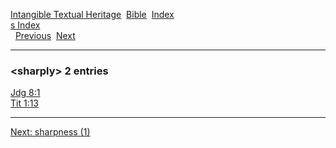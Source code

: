 [Intangible Textual Heritage](../../index)  [Bible](../index) 
[Index](index)   
[s Index](_s_)  
  [Previous](c10142)  [Next](c10144) 

------------------------------------------------------------------------

### &lt;sharply&gt; 2 entries

[Jdg 8:1](../kjv/jdg008.htm#001)  
[Tit 1:13](../kjv/tit001.htm#013)  

------------------------------------------------------------------------

[Next: sharpness (1)](c10144)
